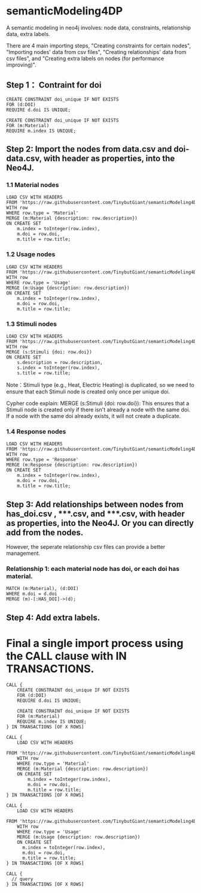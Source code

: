 # semanticModeling4DP
A semantic modeling in neo4j involves: node data, constraints, relationship data, extra labels.

There are 4 main importing steps, "Creating constraints for certain nodes", "Importing nodes' data from csv files", "Creating relationships' data from csv files", and "Creating extra labels on nodes (for performance improving)".

## Step 1： Contraint for doi
```	
CREATE CONSTRAINT doi_unique IF NOT EXISTS
FOR (d:DOI)
REQUIRE d.doi IS UNIQUE;

CREATE CONSTRAINT doi_unique IF NOT EXISTS
FOR (m:Material)
REQUIRE m.index IS UNIQUE;
```

## Step 2: Import the nodes from data.csv and doi-data.csv, with header as properties, into the Neo4J.

### 1.1 Material nodes
```
LOAD CSV WITH HEADERS 
FROM 'https://raw.githubusercontent.com/TinybutGiant/semanticModeling4DP/main/data.csv' AS row
WITH row
WHERE row.type = 'Material'
MERGE (m:Material {description: row.description})
ON CREATE SET 
    m.index = toInteger(row.index), 
    m.doi = row.doi, 
    m.title = row.title;
```
### 1.2 Usage nodes
```
LOAD CSV WITH HEADERS 
FROM 'https://raw.githubusercontent.com/TinybutGiant/semanticModeling4DP/main/data.csv' AS row
WITH row
WHERE row.type = 'Usage'
MERGE (m:Usage {description: row.description})
ON CREATE SET 
    m.index = toInteger(row.index),
    m.doi = row.doi, 
    m.title = row.title;
```
### 1.3 Stimuli nodes
```
LOAD CSV WITH HEADERS 
FROM 'https://raw.githubusercontent.com/TinybutGiant/semanticModeling4DP/main/data.csv' AS row
WITH row
MERGE (s:Stimuli {doi: row.doi})
ON CREATE SET 
	s.description = row.description,  
	s.index = toInteger(row.index),  
	s.title = row.title;        
```
Note：Stimuli type (e.g., Heat, Electric Heating) is duplicated, so we need to ensure that each Stimuli node is created only once per unique doi.

Cypher code explain: MERGE (s:Stimuli {doi: row.doi}): This ensures that a Stimuli node is created only if there isn't already a node with the same doi. If a node with the same doi already exists, it will not create a duplicate.

### 1.4 Response nodes
```
LOAD CSV WITH HEADERS 
FROM 'https://raw.githubusercontent.com/TinybutGiant/semanticModeling4DP/main/data.csv' AS row
WITH row
WHERE row.type = 'Response'
MERGE (m:Response {description: row.description})
ON CREATE SET 
	m.index = toInteger(row.index), 
	m.doi = row.doi, 
	m.title = row.title;
```
## Step 3: Add relationships between nodes from has_doi.csv , ***.csv, and ***.csv, with header as properties, into the Neo4J. Or you can directly add from the nodes.
However, the seperate relationship csv files can provide a better management.

### Relationship 1: each material node has doi, or each doi has material. 
```	
MATCH (m:Material), (d:DOI)
WHERE m.doi = d.doi
MERGE (m)-[:HAS_DOI]->(d);
```
## Step 4: Add extra labels.



# Final a single import process using the CALL clause with IN TRANSACTIONS.
```
CALL {
    CREATE CONSTRAINT doi_unique IF NOT EXISTS
    FOR (d:DOI)
    REQUIRE d.doi IS UNIQUE;

    CREATE CONSTRAINT doi_unique IF NOT EXISTS
    FOR (m:Material)
    REQUIRE m.index IS UNIQUE;
} IN TRANSACTIONS [OF X ROWS]

CALL {
    LOAD CSV WITH HEADERS 
    FROM 'https://raw.githubusercontent.com/TinybutGiant/semanticModeling4DP/main/data.csv' AS row
    WITH row
    WHERE row.type = 'Material'
    MERGE (m:Material {description: row.description})
    ON CREATE SET 
        m.index = toInteger(row.index), 
        m.doi = row.doi, 
        m.title = row.title;
} IN TRANSACTIONS [OF X ROWS]

CALL {
    LOAD CSV WITH HEADERS 
    FROM 'https://raw.githubusercontent.com/TinybutGiant/semanticModeling4DP/main/data.csv' AS row
    WITH row
    WHERE row.type = 'Usage'
    MERGE (m:Usage {description: row.description})
    ON CREATE SET 
      m.index = toInteger(row.index),
      m.doi = row.doi, 
      m.title = row.title;
} IN TRANSACTIONS [OF X ROWS]

CALL {
  // query
} IN TRANSACTIONS [OF X ROWS]
```
